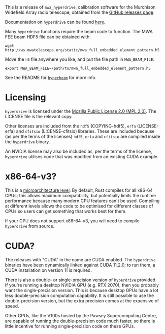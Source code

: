 This is a release of `mwa_hyperdrive`, calibration software for the Murchison
Widefield Array radio telescope, obtained from the [GitHub releases
page](https://github.com/MWATelescope/mwa_hyperdrive/releases).

Documentation on `hyperdrive` can be found
[here](https://mwatelescope.github.io/mwa_hyperdrive/index.html).

Many `hyperdrive` functions require the beam code to function. The MWA
FEE beam HDF5 file can be obtained with:

  `wget http://ws.mwatelescope.org/static/mwa_full_embedded_element_pattern.h5`

Move the `h5` file anywhere you like, and put the file path in `MWA_BEAM_FILE`:

  `export MWA_BEAM_FILE=/path/to/mwa_full_embedded_element_pattern.h5`

See the README for [`hyperbeam`](https://github.com/MWATelescope/mwa_hyperbeam)
for more info.

# Licensing

`hyperdrive` is licensed under the [Mozilla Public License 2.0 (MPL
2.0)](https://www.mozilla.org/en-US/MPL/2.0/). The LICENSE file is the relevant
copy.

Other licenses are included from the `hdf5` (COPYING-hdf5), `erfa`
(LICENSE-erfa) and `cfitsio` (LICENSE-cfitsio) libraries. These are included
because (as per the terms of the licenses) `hdf5`, `erfa` and `cfitsio` are
compiled inside the `hyperdrive` binary.

An NVIDIA license may also be included as, per the terms of the license,
`hyperdrive` utilises code that was modified from an existing CUDA example.

# x86-64-v3?

This is a [microarchitecture
level](https://en.wikipedia.org/wiki/X86-64#Microarchitecture_levels). By
default, Rust compiles for all x86-64 CPUs; this allows maximum compatibility,
but potentially limits the runtime performance because many modern CPU features
can't be used. Compiling at different levels allows the code to be optimised for
different classes of CPUs so users can get something that works best for them.

If your CPU does not support x86-64-v3, you will need to compile `hyperdrive`
from source.

# CUDA?

The releases with "CUDA" in the name are CUDA enabled. The `hyperdrive` binaries
have been dynamically linked against CUDA 11.2.0; to run them, a CUDA
installation on version 11 is required.

There is also a double- or single-precision version of `hyperdrive` provided. If
you're running a desktop NVIDIA GPU (e.g. RTX 2070), then you probably want the
single-precision version. This is because desktop GPUs have a lot less
double-precision computation capability. It is still possible to use the
double-precision version, but the extra precision comes at the expensive of
speed.

Other GPUs, like the V100s hosted by the Pawsey Supercomputing Centre, are
capable of running the double-precision code much faster, so there is little
incentive for running single-precision code on these GPUs.
